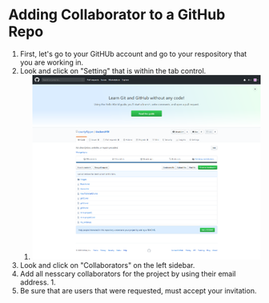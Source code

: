 # Adding  Collaborator to a GitHub Repo
1. First, let's go to your GitHUb account and go to your respository that you are working in.
2. Look and click on "Setting" that is within the tab control.
	1. ![GitHub Logo](/images/Image20.png)
3. Look and click on "Collaborators" on the left sidebar.
4. Add all nesscary collaborators for the project by using their email address.
	1.
5. Be sure that are users that were requested, must accept your invitation.

